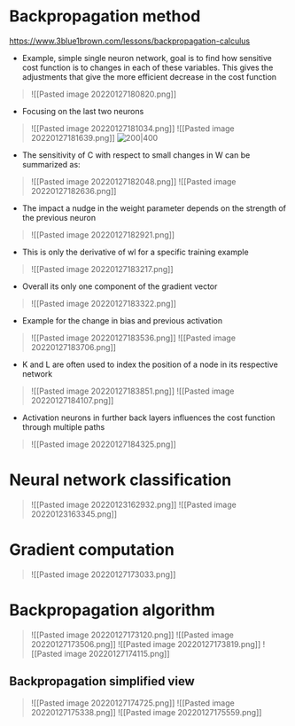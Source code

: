 
# Backpropagation method
https://www.3blue1brown.com/lessons/backpropagation-calculus
- Example, simple single neuron network, goal is to find how sensitive cost function is to changes in each of these variables. This gives the adjustments that give the more efficient decrease in the cost function
>![[Pasted image 20220127180820.png]]
- Focusing on the last two neurons
>![[Pasted image 20220127181034.png]]
>![[Pasted image 20220127181639.png]]
>![200|400](https://3b1b-posts.us-east-1.linodeobjects.com//content/lessons/2017/backpropagation-calculus/tree-extended.png)
- The sensitivity of C with respect to small changes in W can be summarized as:
>![[Pasted image 20220127182048.png]]
>![[Pasted image 20220127182636.png]]
- The impact a nudge in the weight parameter depends on the strength of the previous neuron  
>![[Pasted image 20220127182921.png]]
- This is only the derivative of wl for a specific training example
>![[Pasted image 20220127183217.png]]
- Overall its only one component of the gradient vector
>![[Pasted image 20220127183322.png]]
- Example for the change in bias and previous activation
>![[Pasted image 20220127183536.png]]
>![[Pasted image 20220127183706.png]]
- K and L are often used to index the position of a node in its respective network
>![[Pasted image 20220127183851.png]]
>![[Pasted image 20220127184107.png]]
- Activation neurons in further back layers influences the cost function through multiple paths
>![[Pasted image 20220127184325.png]]
# Neural network classification
>![[Pasted image 20220123162932.png]]
>![[Pasted image 20220123163345.png]]

# Gradient computation
>![[Pasted image 20220127173033.png]]

# Backpropagation algorithm
>![[Pasted image 20220127173120.png]]
>![[Pasted image 20220127173506.png]]
>![[Pasted image 20220127173819.png]]
>![[Pasted image 20220127174115.png]]

## Backpropagation simplified view
>![[Pasted image 20220127174725.png]]
>![[Pasted image 20220127175338.png]]
>![[Pasted image 20220127175559.png]]